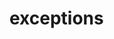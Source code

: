 <!-- generated by markdown-notes-tree -->

# exceptions

<!-- optional markdown-notes-tree directory description starts here -->

<!-- optional markdown-notes-tree directory description ends here -->



